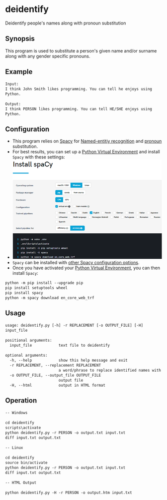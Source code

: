 # deidentify
Deidentify people's names along with pronoun substitution

## Synopsis

This program is used to substitute a person's given name and/or surname along with any gender specific pronouns.

## Example

```
Input:
I think John Smith likes programming. You can tell he enjoys using Python.

Output:
I think PERSON likes programming. You can tell HE/SHE enjoys using Python.
```

## Configuration

* This program relies on [Spacy](https://spacy.io/) for [Named-entitiy recognition](https://en.wikipedia.org/wiki/Named-entity_recognition) and [pronoun](https://en.wikipedia.org/wiki/Pronoun) substitution.
* For best results, you can set up a [Python Virtual Environment](https://docs.python.org/3/library/venv.html) and install `Spacy` with these settings:
* ![Spacy Settings](spacy_settings.png)
* `Spacy` can be installed with [other Spacy configuration options](https://spacy.io/usage).
* Once you have activated your [Python Virtual Environment](https://docs.python.org/3/library/venv.html), you can then install `Spacy`:

```shell
python -m pip install --upgrade pip
pip install setuptools wheel
pip install spacy
python -m spacy download en_core_web_trf
```

## Usage
```
usage: deidentify.py [-h] -r REPLACEMENT [-o OUTPUT_FILE] [-H] input_file

positional arguments:
  input_file            text file to deidentify

optional arguments:
  -h, --help            show this help message and exit
  -r REPLACEMENT, --replacement REPLACEMENT
                        a word/phrase to replace identified names with
  -o OUTPUT_FILE, --output_file OUTPUT_FILE
                        output file
  -H, --html            output in HTML format
```

## Operation

```shell
-- Windows 

cd deidentify
scripts\activate
python deidentify.py -r PERSON -o output.txt input.txt
diff input.txt output.txt

-- Linux

cd deidentify
source bin/activate
python deidentify.py -r PERSON -o output.txt input.txt
diff input.txt output.txt

-- HTML Output

python deidentify.py -H -r PERSON -o output.htm input.txt
```
